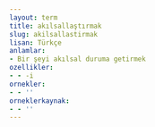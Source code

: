 ```yaml
---
layout: term
title: akılsallaştırmak
slug: akilsallastirmak
lisan: Türkçe
anlamlar:
- Bir şeyi akılsal duruma getirmek
ozellikler:
- - -i
ornekler:
- - ''
orneklerkaynak:
- - ''
---
```

